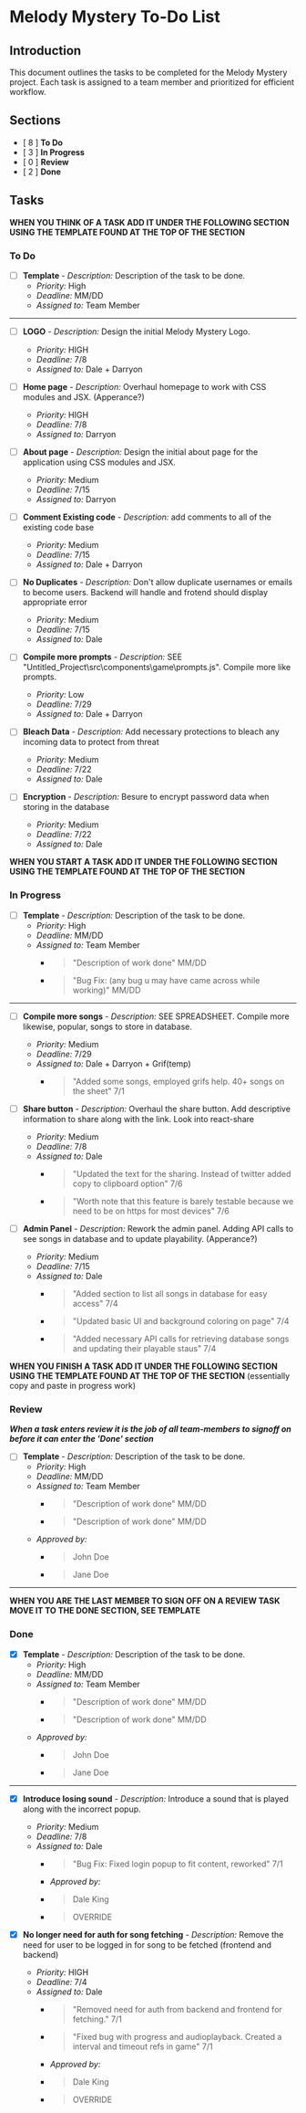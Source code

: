 # Melody Mystery To-Do List

## Introduction
This document outlines the tasks to be completed for the Melody Mystery project. Each task is assigned to a team member and prioritized for efficient workflow.

## Sections
- [ 8 ] **To Do**
- [ 3 ] **In Progress**
- [ 0 ] **Review**
- [ 2 ] **Done**

## Tasks

**WHEN YOU THINK OF A TASK ADD IT UNDER THE FOLLOWING SECTION USING THE TEMPLATE FOUND AT THE TOP OF THE SECTION**

### To Do
- [ ] **Template** - *Description:* Description of the task to be done.
  - *Priority:* High
  - *Deadline:* MM/DD
  - *Assigned to:* Team Member

------------------------------------------------------------------------------------------------------------------------------------------------


- [ ] **LOGO** - *Description:* Design the initial Melody Mystery Logo.
  - *Priority:* HIGH
  - *Deadline:* 7/8
  - *Assigned to:* Dale + Darryon

- [ ] **Home page** - *Description:* Overhaul homepage to work with CSS modules and JSX. (Apperance?)
  - *Priority:* HIGH
  - *Deadline:* 7/8
  - *Assigned to:* Darryon

- [ ] **About page** - *Description:* Design the initial about page for the application using CSS modules and JSX.
  - *Priority:* Medium
  - *Deadline:* 7/15
  - *Assigned to:* Darryon

- [ ] **Comment Existing code** - *Description:* add comments to all of the existing code base
  - *Priority:* Medium
  - *Deadline:* 7/15
  - *Assigned to:* Dale + Darryon

- [ ] **No Duplicates** - *Description:* Don't allow duplicate usernames or emails to become users. Backend will handle and frotend should display appropriate error
  - *Priority:* Medium
  - *Deadline:* 7/15
  - *Assigned to:* Dale

- [ ] **Compile more prompts** - *Description:* SEE "Untitled_Project\src\components\game\prompts.js". Compile more like prompts.
  - *Priority:* Low
  - *Deadline:* 7/29
  - *Assigned to:* Dale + Darryon

- [ ] **Bleach Data** - *Description:* Add necessary protections to bleach any incoming data to protect from threat
  - *Priority:* Medium
  - *Deadline:* 7/22
  - *Assigned to:* Dale

- [ ] **Encryption** - *Description:* Besure to encrypt password data when storing in the database
  - *Priority:* Medium
  - *Deadline:* 7/22
  - *Assigned to:* Dale


**WHEN YOU START A TASK ADD IT UNDER THE FOLLOWING SECTION USING THE TEMPLATE FOUND AT THE TOP OF THE SECTION**

### In Progress

- [ ] **Template** - *Description:* Description of the task to be done.
  - *Priority:* High
  - *Deadline:* MM/DD
  - *Assigned to:* Team Member
    - > "Description of work done" MM/DD
    - > "Bug Fix: (any bug u may have came across while working)" MM/DD

------------------------------------------------------------------------------------------------------------------------------------------------

- [ ] **Compile more songs** - *Description:* SEE SPREADSHEET. Compile more likewise, popular, songs to store in database.
  - *Priority:* Medium
  - *Deadline:* 7/29
  - *Assigned to:* Dale + Darryon + Grif(temp)
    - > "Added some songs, employed grifs help. 40+ songs on the sheet" 7/1

- [ ] **Share button** - *Description:* Overhaul the share button. Add descriptive information to share along with the link. Look into react-share
  - *Priority:* Medium
  - *Deadline:* 7/8
  - *Assigned to:* Dale
    - > "Updated the text for the sharing. Instead of twitter added copy to clipboard option" 7/6
    - > "Worth note that this feature is barely testable because we need to be on https for most devices" 7/6

- [ ] **Admin Panel** - *Description:* Rework the admin panel. Adding API calls to see songs in database and to update playability. (Apperance?)
  - *Priority:* Medium
  - *Deadline:* 7/15
  - *Assigned to:* Dale
    - > "Added section to list all songs in database for easy access" 7/4
    - > "Updated basic UI and background coloring on page" 7/4
    - > "Added necessary API calls for retrieving database songs and updating their playable staus" 7/4

**WHEN YOU FINISH A TASK ADD IT UNDER THE FOLLOWING SECTION USING THE TEMPLATE FOUND AT THE TOP OF THE SECTION** (essentially copy and paste in progress work)

### Review 
***When a task enters review it is the job of all team-members to signoff on before it can enter the 'Done' section***

- [ ] **Template** - *Description:* Description of the task to be done.
  - *Priority:* High
  - *Deadline:* MM/DD
  - *Assigned to:* Team Member
    - > "Description of work done" MM/DD
    - > "Description of work done" MM/DD
  - *Approved by:*
    - > John Doe
    - > Jane Doe

------------------------------------------------------------------------------------------------------------------------------------------------


**WHEN YOU ARE THE LAST MEMBER TO SIGN OFF ON A REVIEW TASK MOVE IT TO THE DONE SECTION, SEE TEMPLATE**

### Done

- [X] **Template** - *Description:* Description of the task to be done.
  - *Priority:* High
  - *Deadline:* MM/DD
  - *Assigned to:* Team Member
    - > "Description of work done" MM/DD
    - > "Description of work done" MM/DD
  - *Approved by:*
    - > John Doe
    - > Jane Doe

------------------------------------------------------------------------------------------------------------------------------------------------

- [X] **Introduce losing sound** - *Description:* Introduce a sound that is played along with the incorrect popup.
  - *Priority:* Medium
  - *Deadline:* 7/8
  - *Assigned to:* Dale
    - > "Bug Fix: Fixed login popup to fit content, reworked" 7/1
    - *Approved by:*
    - > Dale King
    - > OVERRIDE

- [X] **No longer need for auth for song fetching** - *Description:* Remove the need for user to be logged in for song to be fetched (frontend and backend)
  - *Priority:* HIGH
  - *Deadline:* 7/4
  - *Assigned to:* Dale
    - > "Removed need for auth from backend and frontend for fetching." 7/1
    - > "Fixed bug with progress and audioplayback. Created a interval and timeout refs in game" 7/1
    - *Approved by:*
    - > Dale King
    - > OVERRIDE
